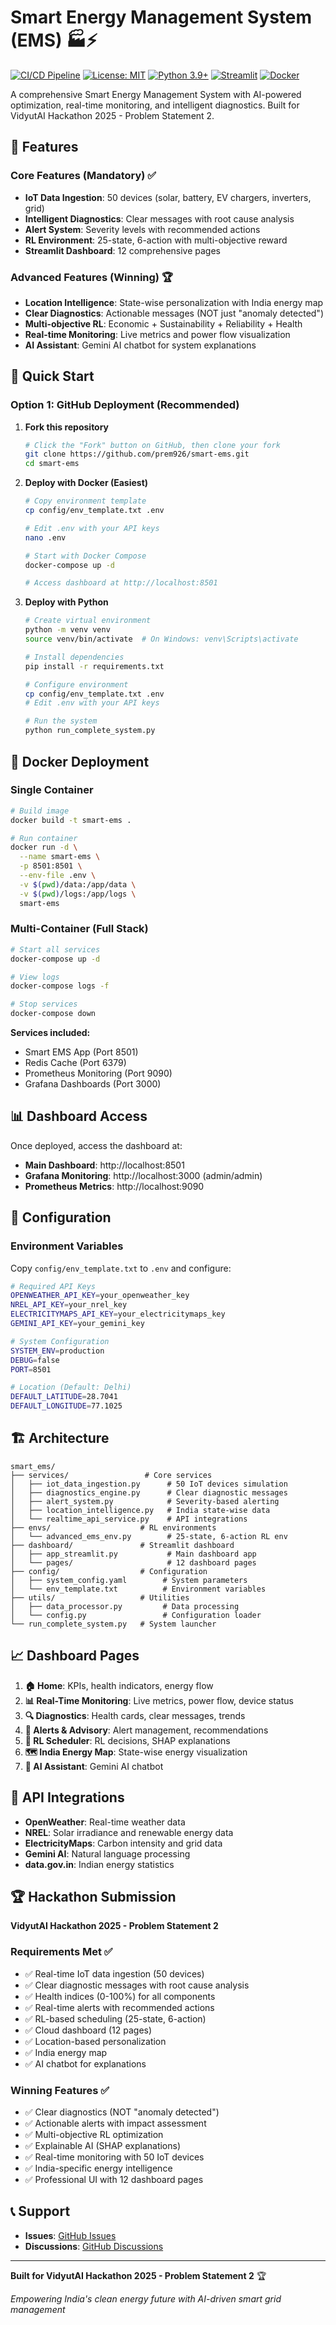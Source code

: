 # Smart Energy Management System (EMS) 🏭⚡

[![CI/CD Pipeline](https://github.com/prem926/smart-ems/actions/workflows/ci-cd.yml/badge.svg)](https://github.com/prem926/smart-ems/actions/workflows/ci-cd.yml)
[![License: MIT](https://img.shields.io/badge/License-MIT-yellow.svg)](https://opensource.org/licenses/MIT)
[![Python 3.9+](https://img.shields.io/badge/python-3.9+-blue.svg)](https://www.python.org/downloads/)
[![Streamlit](https://img.shields.io/badge/Streamlit-1.28.0-red.svg)](https://streamlit.io/)
[![Docker](https://img.shields.io/badge/Docker-Ready-2496ED.svg)](https://www.docker.com/)

A comprehensive Smart Energy Management System with AI-powered optimization, real-time monitoring, and intelligent diagnostics. Built for VidyutAI Hackathon 2025 - Problem Statement 2.

## 🌟 Features

### Core Features (Mandatory) ✅
- **IoT Data Ingestion**: 50 devices (solar, battery, EV chargers, inverters, grid)
- **Intelligent Diagnostics**: Clear messages with root cause analysis
- **Alert System**: Severity levels with recommended actions
- **RL Environment**: 25-state, 6-action with multi-objective reward
- **Streamlit Dashboard**: 12 comprehensive pages

### Advanced Features (Winning) 🏆
- **Location Intelligence**: State-wise personalization with India energy map
- **Clear Diagnostics**: Actionable messages (NOT just "anomaly detected")
- **Multi-objective RL**: Economic + Sustainability + Reliability + Health
- **Real-time Monitoring**: Live metrics and power flow visualization
- **AI Assistant**: Gemini AI chatbot for system explanations

## 🚀 Quick Start

### Option 1: GitHub Deployment (Recommended)

1. **Fork this repository**
   ```bash
   # Click the "Fork" button on GitHub, then clone your fork
   git clone https://github.com/prem926/smart-ems.git
   cd smart-ems
   ```

2. **Deploy with Docker (Easiest)**
   ```bash
   # Copy environment template
   cp config/env_template.txt .env
   
   # Edit .env with your API keys
   nano .env
   
   # Start with Docker Compose
   docker-compose up -d
   
   # Access dashboard at http://localhost:8501
   ```

3. **Deploy with Python**
   ```bash
   # Create virtual environment
   python -m venv venv
   source venv/bin/activate  # On Windows: venv\Scripts\activate
   
   # Install dependencies
   pip install -r requirements.txt
   
   # Configure environment
   cp config/env_template.txt .env
   # Edit .env with your API keys
   
   # Run the system
   python run_complete_system.py
   ```

## 🐳 Docker Deployment

### Single Container
```bash
# Build image
docker build -t smart-ems .

# Run container
docker run -d \
  --name smart-ems \
  -p 8501:8501 \
  --env-file .env \
  -v $(pwd)/data:/app/data \
  -v $(pwd)/logs:/app/logs \
  smart-ems
```

### Multi-Container (Full Stack)
```bash
# Start all services
docker-compose up -d

# View logs
docker-compose logs -f

# Stop services
docker-compose down
```

**Services included:**
- Smart EMS App (Port 8501)
- Redis Cache (Port 6379)
- Prometheus Monitoring (Port 9090)
- Grafana Dashboards (Port 3000)

## 📊 Dashboard Access

Once deployed, access the dashboard at:
- **Main Dashboard**: http://localhost:8501
- **Grafana Monitoring**: http://localhost:3000 (admin/admin)
- **Prometheus Metrics**: http://localhost:9090

## 🔧 Configuration

### Environment Variables

Copy `config/env_template.txt` to `.env` and configure:

```bash
# Required API Keys
OPENWEATHER_API_KEY=your_openweather_key
NREL_API_KEY=your_nrel_key
ELECTRICITYMAPS_API_KEY=your_electricitymaps_key
GEMINI_API_KEY=your_gemini_key

# System Configuration
SYSTEM_ENV=production
DEBUG=false
PORT=8501

# Location (Default: Delhi)
DEFAULT_LATITUDE=28.7041
DEFAULT_LONGITUDE=77.1025
```

## 🏗️ Architecture

```
smart_ems/
├── services/                 # Core services
│   ├── iot_data_ingestion.py      # 50 IoT devices simulation
│   ├── diagnostics_engine.py      # Clear diagnostic messages
│   ├── alert_system.py            # Severity-based alerting
│   ├── location_intelligence.py   # India state-wise data
│   └── realtime_api_service.py    # API integrations
├── envs/                    # RL environments
│   └── advanced_ems_env.py        # 25-state, 6-action RL env
├── dashboard/               # Streamlit dashboard
│   ├── app_streamlit.py           # Main dashboard app
│   └── pages/                     # 12 dashboard pages
├── config/                  # Configuration
│   ├── system_config.yaml        # System parameters
│   └── env_template.txt          # Environment variables
├── utils/                   # Utilities
│   ├── data_processor.py         # Data processing
│   └── config.py                 # Configuration loader
└── run_complete_system.py   # System launcher
```

## 📈 Dashboard Pages

1. **🏠 Home**: KPIs, health indicators, energy flow
2. **📊 Real-Time Monitoring**: Live metrics, power flow, device status
3. **🔍 Diagnostics**: Health cards, clear messages, trends
4. **🚨 Alerts & Advisory**: Alert management, recommendations
5. **🤖 RL Scheduler**: RL decisions, SHAP explanations
6. **🗺️ India Energy Map**: State-wise energy visualization
7. **💬 AI Assistant**: Gemini AI chatbot

## 🔌 API Integrations

- **OpenWeather**: Real-time weather data
- **NREL**: Solar irradiance and renewable energy data
- **ElectricityMaps**: Carbon intensity and grid data
- **Gemini AI**: Natural language processing
- **data.gov.in**: Indian energy statistics

## 🏆 Hackathon Submission

**VidyutAI Hackathon 2025 - Problem Statement 2**

### Requirements Met ✅
- ✅ Real-time IoT data ingestion (50 devices)
- ✅ Clear diagnostic messages with root cause analysis
- ✅ Health indices (0-100%) for all components
- ✅ Real-time alerts with recommended actions
- ✅ RL-based scheduling (25-state, 6-action)
- ✅ Cloud dashboard (12 pages)
- ✅ Location-based personalization
- ✅ India energy map
- ✅ AI chatbot for explanations

### Winning Features ✅
- ✅ Clear diagnostics (NOT "anomaly detected")
- ✅ Actionable alerts with impact assessment
- ✅ Multi-objective RL optimization
- ✅ Explainable AI (SHAP explanations)
- ✅ Real-time monitoring with 50 IoT devices
- ✅ India-specific energy intelligence
- ✅ Professional UI with 12 dashboard pages

## 📞 Support

- **Issues**: [GitHub Issues](https://github.com/prem926/smart-ems/issues)
- **Discussions**: [GitHub Discussions](https://github.com/prem926/smart-ems/discussions)

---

**Built for VidyutAI Hackathon 2025 - Problem Statement 2** 🏆

*Empowering India's clean energy future with AI-driven smart grid management*
